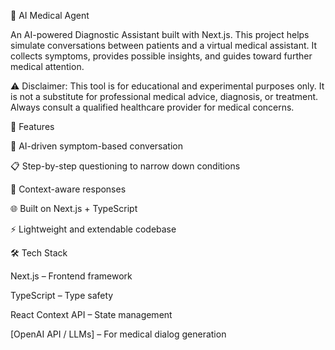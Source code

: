 🏥 AI Medical Agent

An AI-powered Diagnostic Assistant built with Next.js.
This project helps simulate conversations between patients and a virtual medical assistant. It collects symptoms, provides possible insights, and guides toward further medical attention.

⚠️ Disclaimer: This tool is for educational and experimental purposes only. It is not a substitute for professional medical advice, diagnosis, or treatment. Always consult a qualified healthcare provider for medical concerns.

🚀 Features

🤖 AI-driven symptom-based conversation

📋 Step-by-step questioning to narrow down conditions

🧠 Context-aware responses

🌐 Built on Next.js + TypeScript

⚡ Lightweight and extendable codebase

🛠️ Tech Stack

Next.js
 – Frontend framework

TypeScript
 – Type safety

React Context API
 – State management

[OpenAI API / LLMs] – For medical dialog generation
